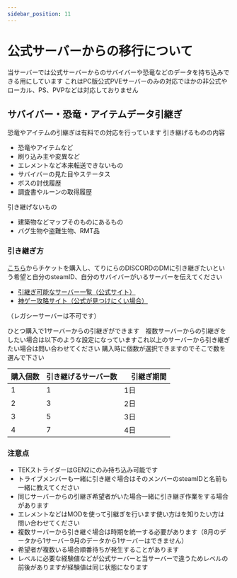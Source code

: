 ```yaml
---
sidebar_position: 11
---
```


# 公式サーバーからの移行について

当サーバーでは公式サーバーからのサバイバーや恐竜などのデータを持ち込みできる用にしています
これはPC版公式PVEサーバーのみの対応でほかの非公式やローカル、PS、PVPなどは対応しておりません


## サバイバー・恐竜・アイテムデータ引継ぎ
恐竜やアイテムの引継ぎは有料での対応を行っています
引き継げるものの内容
- 恐竜やアイテムなど
- 刷り込み主や変異など
- エレメントなど本来転送できないもの
- サバイバーの見た目やステータス
- ボスの討伐履歴
- 調査書やルーンの取得履歴

引き継げないもの
- 建築物などマップそのものにあるもの
- バグ生物や盗難生物、RMT品

### 引き継ぎ方
[こちら](https://buy.stripe.com/bIY5lZ3pA8oBeUU145)からチケットを購入し、てりにらのDISCORDのDMに引き継ぎたいという希望と自分のsteamID、自分のサバイバーがいるサーバーを伝えてください
- [引継ぎ可能なサーバー一覧（公式サイト）](https://survivetheark.com/index.php?/server-backups/)
- [神ゲー攻略サイト（公式が見つけにくい場合）](https://kamigame.jp/ARK/page/277435228316802010.html)

（レガシーサーバーは不可です）


ひとつ購入で1サーバーからの引継ぎができます　複数サーバーからの引継ぎをしたい場合は以下のような設定になっていますこれ以上のサーバーから引き継ぎたい場合は問い合わせてください
購入時に個数が選択できますのでそこで数を選んで下さい

  購入個数          | 引き継げるサーバー数 |　引継ぎ期間 
  ------------------ | -------- | ------- 
  1　　 | 1    | 1日     
  2　　 | 3     | 2日     
  3　　 | 5     | 3日     
  4　　　| 7     | 4日     

### 注意点
- TEKストライダーはGEN2にのみ持ち込み可能です
- トライブメンバーも一緒に引き継ぐ場合はそのメンバーのsteamIDと名前も一緒に教えてください
- 同じサーバーからの引継ぎ希望者がいた場合一緒に引き継ぎ作業をする場合があります
- エレメントなどはMODを使って引継ぎを行います使い方はを知りたい方は問い合わせてください
- 複数サーバーから引き継ぐ場合は時期を統一する必要があります（8月のデータから1サーバー9月のデータから1サーバーはできません）
- 希望者が複数いる場合順番待ちが発生することがあります
- レベルに必要な経験値などが公式サーバーと当サーバーで違うためレベルの前後がありますが経験値は同じ状態になります
